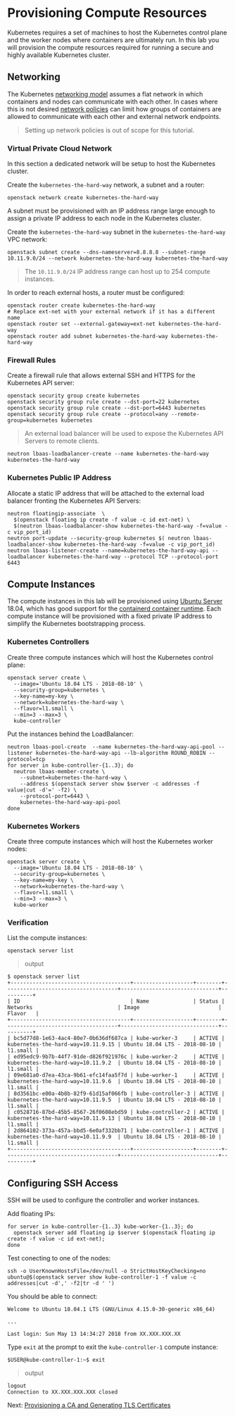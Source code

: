 # Provisioning Compute Resources

Kubernetes requires a set of machines to host the Kubernetes control plane and the worker nodes where containers are ultimately run. In this lab you will provision the compute resources required for running a secure and highly available Kubernetes cluster.

## Networking

The Kubernetes [networking model](https://kubernetes.io/docs/concepts/cluster-administration/networking/#kubernetes-model) assumes a flat network in which containers and nodes can communicate with each other. In cases where this is not desired [network policies](https://kubernetes.io/docs/concepts/services-networking/network-policies/) can limit how groups of containers are allowed to communicate with each other and external network endpoints.

> Setting up network policies is out of scope for this tutorial.

### Virtual Private Cloud Network

In this section a dedicated  network will be setup to host the Kubernetes cluster.

Create the `kubernetes-the-hard-way` network, a subnet and a router:

```
openstack network create kubernetes-the-hard-way
```

A subnet must be provisioned with an IP address range large enough to assign a private IP address to each node in the Kubernetes cluster.


Create the `kubernetes-the-hard-way` subnet in the `kubernetes-the-hard-way` VPC network:

```
openstack subnet create --dns-nameserver=8.8.8.8 --subnet-range 10.11.9.0/24 --network kubernetes-the-hard-way kubernetes-the-hard-way
```

> The `10.11.9.0/24` IP address range can host up to 254 compute instances.

In order to reach external hosts, a router must be configured:

```
openstack router create kubernetes-the-hard-way
# Replace ext-net with your external network if it has a different name
openstack router set --external-gateway=ext-net kubernetes-the-hard-way
openstack router add subnet kubernetes-the-hard-way kubernetes-the-hard-way
```

### Firewall Rules


Create a firewall rule that allows external SSH and HTTPS for the Kubernetes API server:

```
openstack security group create kubernetes
openstack security group rule create --dst-port=22 kubernetes
openstack security group rule create --dst-port=6443 kubernetes
openstack security group rule create --protocol=any --remote-group=kubernetes kubernetes
```

> An external load balancer will be used to expose the Kubernetes API Servers to remote clients.


```
neutron lbaas-loadbalancer-create --name kubernetes-the-hard-way kubernetes-the-hard-way
```

### Kubernetes Public IP Address

Allocate a static IP address that will be attached to the external load balancer fronting the Kubernetes API Servers:

```
neutron floatingip-associate  \
  $(openstack floating ip create -f value -c id ext-net) \
  $(neutron lbaas-loadbalancer-show kubernetes-the-hard-way -f=value -c vip_port_id)
neutron port-update --security-group kubernetes $( neutron lbaas-loadbalancer-show kubernetes-the-hard-way -f=value -c vip_port_id)
neutron lbaas-listener-create --name=kubernetes-the-hard-way-api --loadbalancer kubernetes-the-hard-way --protocol TCP --protocol-port 6443
```

## Compute Instances

The compute instances in this lab will be provisioned using [Ubuntu Server](https://www.ubuntu.com/server) 18.04, which has good support for the [containerd container runtime](https://github.com/containerd/containerd). Each compute instance will be provisioned with a fixed private IP address to simplify the Kubernetes bootstrapping process.

### Kubernetes Controllers

Create three compute instances which will host the Kubernetes control plane:

```
openstack server create \
  --image='Ubuntu 18.04 LTS - 2018-08-10' \
  --security-group=kubernetes \
  --key-name=my-key \
  --network=kubernetes-the-hard-way \
  --flavor=l1.small \
  --min=3 --max=3 \
  kube-controller
```

Put the instances behind the LoadBalancer:

```
neutron lbaas-pool-create  --name kubernetes-the-hard-way-api-pool --listener kubernetes-the-hard-way-api --lb-algorithm ROUND_ROBIN --protocol=tcp
for server in kube-controller-{1..3}; do
  neutron lbaas-member-create \
    --subnet=kubernetes-the-hard-way \
    --address $(openstack server show $server -c addresses -f value|cut -d'=' -f2) \
    --protocol-port=6443 \
    kubernetes-the-hard-way-api-pool
done
```

### Kubernetes Workers

Create three compute instances which will host the Kubernetes worker nodes:

```
openstack server create \
  --image='Ubuntu 18.04 LTS - 2018-08-10' \
  --security-group=kubernetes \
  --key-name=my-key \
  --network=kubernetes-the-hard-way \
  --flavor=l1.small \
  --min=3 --max=3 \
  kube-worker
```

### Verification

List the compute instances:

```
openstack server list
```

> output

```
$ openstack server list
+--------------------------------------+-------------------+--------+------------------------------------+-------------------------------+----------+
| ID                                   | Name              | Status | Networks                           | Image                         | Flavor   |
+--------------------------------------+-------------------+--------+------------------------------------+-------------------------------+----------+
| bc5d77d8-1e63-4ac4-80e7-0b636df687ca | kube-worker-3     | ACTIVE | kubernetes-the-hard-way=10.11.9.15 | Ubuntu 18.04 LTS - 2018-08-10 | l1.small |
| ed95edc9-9b7b-44f7-91de-d826f921976c | kube-worker-2     | ACTIVE | kubernetes-the-hard-way=10.11.9.2  | Ubuntu 18.04 LTS - 2018-08-10 | l1.small |
| 09e681a0-d7ea-43ca-9b61-efc14faa5f7d | kube-worker-1     | ACTIVE | kubernetes-the-hard-way=10.11.9.6  | Ubuntu 18.04 LTS - 2018-08-10 | l1.small |
| 8d3561bc-e00a-4b8b-82f9-61d15af066fb | kube-controller-3 | ACTIVE | kubernetes-the-hard-way=10.11.9.5  | Ubuntu 18.04 LTS - 2018-08-10 | l1.small |
| c0528716-87bd-45b5-8567-26f0608ebd59 | kube-controller-2 | ACTIVE | kubernetes-the-hard-way=10.11.9.13 | Ubuntu 18.04 LTS - 2018-08-10 | l1.small |
| 2d864102-373a-457a-bbd5-6e0af332bb71 | kube-controller-1 | ACTIVE | kubernetes-the-hard-way=10.11.9.9  | Ubuntu 18.04 LTS - 2018-08-10 | l1.small |
+--------------------------------------+-------------------+--------+------------------------------------+-------------------------------+----------+
```

## Configuring SSH Access

SSH will be used to configure the controller and worker instances.

Add floating IPs:

```
for server in kube-controller-{1..3} kube-worker-{1..3}; do
  openstack server add floating ip $server $(openstack floating ip create -f value -c id ext-net);
done
```

Test conecting to one of the nodes:

```
ssh -o UserKnownHostsFile=/dev/null -o StrictHostKeyChecking=no ubuntu@$(openstack server show kube-controller-1 -f value -c addresses|cut -d',' -f2|tr -d ' ')
```

You should be able to connect:

```
Welcome to Ubuntu 18.04.1 LTS (GNU/Linux 4.15.0-30-generic x86_64)

...

Last login: Sun May 13 14:34:27 2018 from XX.XXX.XXX.XX
```

Type `exit` at the prompt to exit the `kube-controller-1` compute instance:

```
$USER@kube-controller-1:~$ exit
```
> output

```
logout
Connection to XX.XXX.XXX.XXX closed
```

Next: [Provisioning a CA and Generating TLS Certificates](04-certificate-authority.md)

